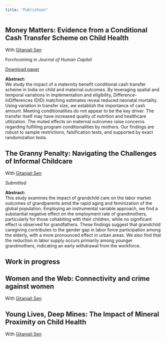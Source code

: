 ```yaml
---
title: "Publishion"
---
```


##  Money Matters: Evidence from a Conditional Cash Transfer Scheme on Child Health 
With [Gitanjali Sen](https://scholar.google.com/citations?user=bbFIXNgAAAAJ&hl=en) 

Forchcoming in *Journal of Human Capital*

[Download paper](https://papers.ssrn.com/sol3/papers.cfm?abstract_id=4877346)

**Abstract:**  
We study the impact of a maternity benefit conditional cash transfer scheme in India on child and maternal outcomes. By leveraging spatial and temporal variations in implementation and eligibility, Difference-inDifferences (DID) matching estimates reveal reduced neonatal mortality. Using variation in transfer size, we establish the importance of cash amount. Meeting conditionalities do not appear to be the key driver. The transfer itself may have increased quality of nutrition and healthcare utilization. The muted effects on maternal outcomes raise concerns regarding fulfilling program conditionalities by mothers. Our findings are robust to sample restrictions, falsification tests, and supported by exact randomization tests.

##  The Granny Penalty: Navigating the Challenges of Informal Childcare  

With [Gitanjali Sen](https://scholar.google.com/citations?user=bbFIXNgAAAAJ&hl=en) 

*Submitted*

**Abstract:**  
This study examines the impact of grandchild care on the labor market outcomes of grandparents amid the rapid aging and feminization of the global population. Employing an instrumental variable approach, we find a substantial negative effect on the employment rate of grandmothers, particularly for those cohabiting with their children, while no significant effect is observed for grandfathers. These findings suggest that grandchild caregiving contributes to the gender gap in labor force participation among the elderly, with a more pronounced effect in urban areas. We also find that the reduction in labor supply occurs primarily among younger grandmothers, indicating an early withdrawal from the workforce.

Work in progress
-----------

##  Women and the Web: Connectivity and crime against women

With [Gitanjali Sen](https://scholar.google.com/citations?user=bbFIXNgAAAAJ&hl=en) 

##  Young Lives, Deep Mines: The Impact of Mineral Proximity on Child Health 

With [Gitanjali Sen](https://scholar.google.com/citations?user=bbFIXNgAAAAJ&hl=en) 


